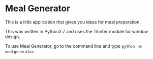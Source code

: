 # Meal Generator

This is a little application that gives you ideas for meal preparation.

This was written in Python2.7 and uses the Tkinter module for window design.

To use Meal Generator, go to the command line and type `python -m mealgenerator`.
